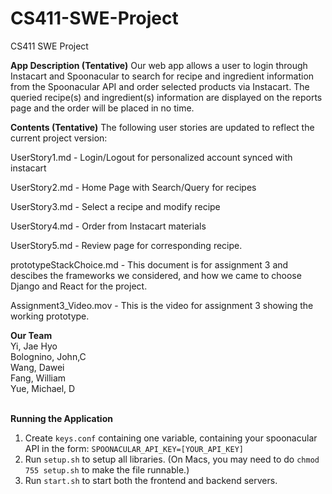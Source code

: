 # CS411-SWE-Project
CS411 SWE Project

<strong>App Description (Tentative)</strong>
Our web app allows a user to login through Instacart and Spoonacular to search for recipe and ingredient information  from the Spoonacular API and order selected products via Instacart. The queried recipe(s) and ingredient(s) information are displayed on the reports page and the order will be placed in no time.

<strong>Contents (Tentative)</strong>
The following user stories are updated to reflect the current project version:

UserStory1.md - Login/Logout for personalized account synced with instacart

UserStory2.md - Home Page with Search/Query for recipes

UserStory3.md - Select a recipe and modify recipe

UserStory4.md - Order from Instacart materials

UserStory5.md - Review page for corresponding recipe.

prototypeStackChoice.md - This document is for assignment 3 and descibes the frameworks we considered, and how we came to choose Django and React for the project.

Assignment3_Video.mov - This is the video for assignment 3 showing the working prototype.


<strong>Our Team</strong>
<br>
Yi, Jae Hyo <br>
Bolognino, John,C <br>
Wang, Dawei <br>
Fang, William <br>
Yue, Michael, D <br>
<br>

<strong>Running the Application</strong>
1. Create `keys.conf` containing one variable, containing your spoonacular API in the form: `SPOONACULAR_API_KEY=[YOUR_API_KEY]`
2. Run `setup.sh` to setup all libraries. (On Macs, you may need to do `chmod 755 setup.sh` to make the file runnable.)
3. Run `start.sh` to start both the frontend and backend servers.

